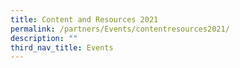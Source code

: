 ```yaml
---
title: Content and Resources 2021
permalink: /partners/Events/contentresources2021/
description: ""
third_nav_title: Events
---
```

